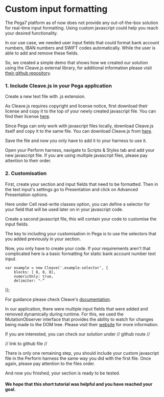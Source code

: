 
# Custom input formatting

  

The Pega7 platform as of now does not provide any out-of-the-box solution for real-time input formatting. Using custom javascript could help you reach your desired functionality.

  

In our use case, we needed user input fields that could format bank account numbers, IBAN numbers and SWIFT codes automatically. While the user is able to add and remove these fields.

  

So, we created a simple demo that shows how we created our solution using the Cleave.js external library, for additional information please visit [their github repository](https://nosir.github.io/cleave.js/).

### 1. Include Cleave.js in your Pega application

Create a new text file with .js extension.

As Cleave.js requires copyright and license notice, first download their license and copy it to the top of your newly created javascript file. You can find their license [here](https://github.com/nosir/cleave.js/blob/master/LICENSE).

  

Since Pega can only work with javascript files locally, download Cleave.js itself and copy it to the same file. You can download Cleave.js from [here](https://github.com/nosir/cleave.js/blob/master/dist/cleave.js).

  

Save the file and now you only have to add it to your harness to use it.

  

Open your Perform harness, navigate to Scripts & Styles tab and add your new javascript file. If you are using multiple javascript files, please pay attention to their order.

### 2. Customisation

First, create your section and input fields that need to be formatted. Then in the text input's settings go to Presentation and click on Advanced Presentation options.

Here under Cell read-write classes option, you can define a selector for your field that will be used later on in your javascript code.

  

Create a second javascript file, this will contain your code to customise the input fields.

The key to including your customisation in Pega is to use the selectors that you added previously in your section.

  

Now, you only have to create your code. If your requirements aren't that complicated here is a basic formatting for static bank account number text input.

    var example = new Cleave('.example-selector’, {  
		blocks: [ 8, 8, 8],
		numericOnly: true,
		delimiter: "-”  
});


  

For guidance please check Cleave's [documentation](https://github.com/nosir/cleave.js/blob/master/doc/options.md).

  

In our application, there were multiple input fields that were added and removed dynamically during runtime. For this, we used the MutationObserver interface that provides the ability to watch for changes being made to the DOM tree. Please visit their [website](https://developer.mozilla.org/en-US/docs/Web/API/MutationObserver) for more information.

  

If you are interested, you can check our solution under // github route //

// link to github file //

  

There is only one remaining step, you should include your custom javascript file in the Perform harness the same way you did with the first file. Once again, please pay attention to the files order.

  

And now you finished, your section is ready to be tested.

  

#### We hope that this short tutorial was helpful and you have reached your goal.



